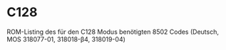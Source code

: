 # C128
ROM-Listing des f&uuml;r den C128 Modus ben&ouml;tigten 8502 Codes (Deutsch, MOS 318077-01, 318018-&beta;4, 318019-04)
